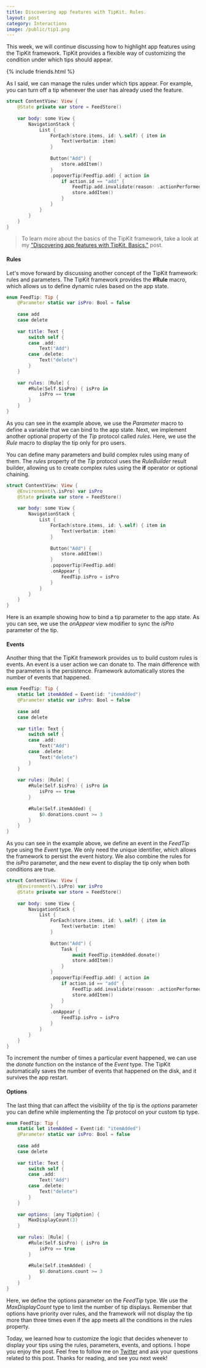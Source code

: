 ```yaml
---
title: Discovering app features with TipKit. Rules.
layout: post
category: Interactions
image: /public/tip1.png
---
```


This week, we will continue discussing how to highlight app features using the TipKit framework. TipKit provides a flexible way of customizing the condition under which tips should appear. 

{% include friends.html %}

As I said, we can manage the rules under which tips appear. For example, you can turn off a tip whenever the user has already used the feature.

```swift
struct ContentView: View {
    @State private var store = FeedStore()
    
    var body: some View {
        NavigationStack {
            List {
                ForEach(store.items, id: \.self) { item in
                    Text(verbatim: item)
                }
                
                Button("Add") {
                    store.addItem()
                }
                .popoverTip(FeedTip.add) { action in
                    if action.id == "add" {
                        FeedTip.add.invalidate(reason: .actionPerformed)
                        store.addItem()
                    }
                }
            }
        }
    }
}
```

> To learn more about the basics of the TipKit framework, take a look at my ["Discovering app features with TipKit. Basics."](/2024/05/07/discovering-app-features-with-tipkit-basics/) post.

#### Rules
Let's move forward by discussing another concept of the TipKit framework: rules and parameters. The TipKit framework provides the **#Rule** macro, which allows us to define dynamic rules based on the app state.

```swift
enum FeedTip: Tip {
    @Parameter static var isPro: Bool = false
    
    case add
    case delete
    
    var title: Text {
        switch self {
        case .add:
            Text("Add")
        case .delete:
            Text("delete")
        }
    }
    
    var rules: [Rule] {
        #Rule(Self.$isPro) { isPro in
            isPro == true
        }
    }
}
```

As you can see in the example above, we use the *Parameter* macro to define a variable that we can bind to the app state. Next, we implement another optional property of the *Tip* protocol called *rules*. Here, we use the *Rule* macro to display the tip only for pro users.

You can define many parameters and build complex rules using many of them. The *rules* property of the *Tip* protocol uses the *RuleBuilder* result builder, allowing us to create complex rules using the **if** operator or optional chaining.

```swift
struct ContentView: View {
    @Environment(\.isPro) var isPro
    @State private var store = FeedStore()
    
    var body: some View {
        NavigationStack {
            List {
                ForEach(store.items, id: \.self) { item in
                    Text(verbatim: item)
                }
                
                Button("Add") {
                    store.addItem()
                }
                .popoverTip(FeedTip.add)
                .onAppear {
                    FeedTip.isPro = isPro
                }
            }
        }
    }
}
```

Here is an example showing how to bind a tip parameter to the app state. As you can see, we use the *onAppear* view modifier to sync the *isPro* parameter of the tip.

#### Events
Another thing that the TipKit framework provides us to build custom rules is events. An event is a user action we can donate to. The main difference with the parameters is the persistence. Framework automatically stores the number of events that happened.

```swift
enum FeedTip: Tip {
    static let itemAdded = Event(id: "itemAdded")
    @Parameter static var isPro: Bool = false
    
    case add
    case delete
    
    var title: Text {
        switch self {
        case .add:
            Text("Add")
        case .delete:
            Text("delete")
        }
    }
    
    var rules: [Rule] {
        #Rule(Self.$isPro) { isPro in
            isPro == true
        }
        
        #Rule(Self.itemAdded) {
            $0.donations.count >= 3
        }
    }
}
```

As you can see in the example above, we define an event in the *FeedTip* type using the *Event* type. We only need the unique identifier, which allows the framework to persist the event history. We also combine the rules for the *isPro* parameter, and the new event to display the tip only when both conditions are true.

```swift
struct ContentView: View {
    @Environment(\.isPro) var isPro
    @State private var store = FeedStore()
    
    var body: some View {
        NavigationStack {
            List {
                ForEach(store.items, id: \.self) { item in
                    Text(verbatim: item)
                }
                
                Button("Add") {
                    Task {
                        await FeedTip.itemAdded.donate()
                        store.addItem()
                    }
                }
                .popoverTip(FeedTip.add) { action in
                    if action.id == "add" {
                        FeedTip.add.invalidate(reason: .actionPerformed)
                        store.addItem()
                    }
                }
                .onAppear {
                    FeedTip.isPro = isPro
                }
            }
        }
    }
}
```

To increment the number of times a particular event happened, we can use the *donate* function on the instance of the *Event* type. The TipKit automatically saves the number of events that happened on the disk, and it survives the app restart.

#### Options
The last thing that can affect the visibility of the tip is the *options* parameter you can define while implementing the *Tip* protocol on your custom tip type.

```swift
enum FeedTip: Tip {
    static let itemAdded = Event(id: "itemAdded")
    @Parameter static var isPro: Bool = false
    
    case add
    case delete
    
    var title: Text {
        switch self {
        case .add:
            Text("Add")
        case .delete:
            Text("delete")
        }
    }
    
    var options: [any TipOption] {
        MaxDisplayCount(3)
    }
    
    var rules: [Rule] {
        #Rule(Self.$isPro) { isPro in
            isPro == true
        }
        
        #Rule(Self.itemAdded) {
            $0.donations.count >= 3
        }
    }
}
```

Here, we define the options parameter on the *FeedTip* type. We use the *MaxDisplayCount* type to limit the number of tip displays. Remember that options have priority over rules, and the framework will not display the tip more than three times even if the app meets all the conditions in the rules property.

Today, we learned how to customize the logic that decides whenever to display your tips using the rules, parameters, events, and options. I hope you enjoy the post. Feel free to follow me on [Twitter](https://twitter.com/mecid) and ask your questions related to this post. Thanks for reading, and see you next week!

